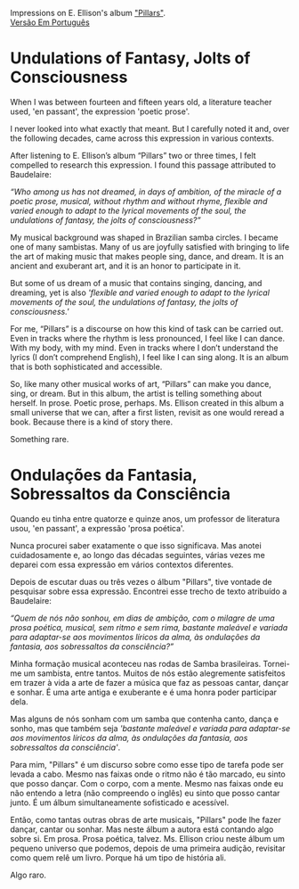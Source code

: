 Impressions on E. Ellison's album ["Pillars"](https://eellison.bandcamp.com/album/pillars?fbclid=PAZXh0bgNhZW0CMTEAAabRGwOhJ5d7aFOiz__RX2bFbEPk0cUyUNJkt_nW363-vty7PXCWWLt3Vjs_aem_Acl0UKOnBnJRR4ttYnB73Q).  
[Versão Em Português](#ondulações-da-fantasia-sobressaltos-da-consciência)

# Undulations of Fantasy, Jolts of Consciousness

When I was between fourteen and fifteen years old, a literature teacher used, 'en passant', the expression 'poetic prose'.

I never looked into what exactly that meant. But I carefully noted it and, over the following decades, came across this expression in various contexts.

After listening to E. Ellison’s album “Pillars” two or three times, I felt compelled to research this expression. I found this passage attributed to Baudelaire:

*“Who among us has not dreamed, in days of ambition, of the miracle of a poetic prose, musical, without rhythm and without rhyme, flexible and varied enough to adapt to the lyrical movements of the soul, the undulations of fantasy, the jolts of consciousness?”*

My musical background was shaped in Brazilian samba circles. I became one of many sambistas. Many of us are joyfully satisfied with bringing to life the art of making music that makes people sing, dance, and dream. It is an ancient and exuberant art, and it is an honor to participate in it.

But some of us dream of a music that contains singing, dancing, and dreaming, yet is also *'flexible and varied enough to adapt to the lyrical movements of the soul, the undulations of fantasy, the jolts of consciousness.'*

For me, “Pillars” is a discourse on how this kind of task can be carried out. Even in tracks where the rhythm is less pronounced, I feel like I can dance. With my body, with my mind. Even in tracks where I don’t understand the lyrics (I don’t comprehend English), I feel like I can sing along. It is an album that is both sophisticated and accessible.

So, like many other musical works of art, “Pillars” can make you dance, sing, or dream. But in this album, the artist is telling something about herself. In prose. Poetic prose, perhaps. Ms. Ellison created in this album a small universe that we can, after a first listen, revisit as one would reread a book. Because there is a kind of story there.

Something rare.

# Ondulações da Fantasia, Sobressaltos da Consciência

Quando eu tinha entre quatorze e quinze anos, um professor de literatura usou, 'en passant', a expressão 'prosa poética'.  

Nunca procurei saber exatamente o que isso significava. Mas anotei cuidadosamente e, ao longo das décadas seguintes, várias vezes me deparei com essa expressão em vários contextos diferentes.  

Depois de escutar duas ou três vezes o álbum "Pillars", tive vontade de pesquisar sobre essa expressão. Encontrei esse trecho de texto atribuído a Baudelaire: 

*“Quem de nós não sonhou, em dias de ambição, com o milagre de uma prosa poética, musical, sem ritmo e sem rima, bastante maleável e variada para adaptar-se aos movimentos líricos da alma, às ondulações da fantasia, aos sobressaltos da consciência?”*

Minha formação musical aconteceu nas rodas de Samba brasileiras. Tornei-me um sambista, entre tantos. Muitos de nós estão alegremente satisfeitos em trazer à vida a arte de fazer a música que faz as pessoas cantar, dançar e sonhar. É uma arte antiga e exuberante e é uma honra poder participar dela. 

Mas alguns de nós sonham com um samba que contenha canto, dança e sonho, mas que também seja *'bastante maleável e variada para adaptar-se aos movimentos líricos da alma, às ondulações da fantasia, aos sobressaltos da consciência'*. 

Para mim, "Pillars" é um discurso sobre como esse tipo de tarefa pode ser levada a cabo. Mesmo nas faixas onde o ritmo não é tão marcado, eu sinto que posso dançar. Com o corpo, com a mente. Mesmo nas faixas onde eu não entendo a letra (não compreendo o inglês) eu sinto que posso cantar junto. É um álbum simultaneamente sofisticado e acessível.

Então, como tantas outras obras de arte musicais, "Pillars" pode lhe fazer dançar, cantar ou sonhar. Mas neste álbum a autora está contando algo sobre si. Em prosa. Prosa poética, talvez. Ms. Ellison criou neste álbum um pequeno universo que podemos, depois de uma primeira audição, revisitar como quem relê um livro. Porque há um tipo de história ali. 

Algo raro. 